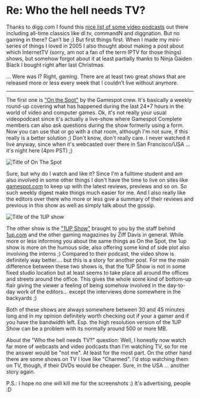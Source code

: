 # Re: Who the hell needs TV?

Thanks to digg.com I found this [nice list of some video podcasts](http://tadspot.com/2006/01/27/who-the-hell-needs-tv/) out there including all-time classics like dl.tv, commandN and diggnation. But no gaming in there? Can't be ;) But first things first. When I made my mini-series of things I loved in 2005 I also thought about making a post about which InternetTV (sorry, am not a fan of the term IPTV for those things) shows, but somehow forgot about it at least partially thanks to Ninja Gaiden Black I bought right after last Christmas. 

... Were was I? Right, gaming. There are at least two great shows that are released more or less every week that I couldn't live without anymore. 



-------------------------------



The first one is ["On the Spot"](http://www.gamespot.com/pages/features/onthespot/index.php) by the Gamespot crew. It's basically a weekly round-up covering what has happened during the last 24*7 hours in the world of video and computer games. Ok, it's not really your usual videopodcast since it's actually a live-show where Gamespot Complete members can also ask questions during the show formerly using a form. Now you can use that or go with a chat room, although I'm not sure, if this really is a better solution ;) Don't know, don't really care. I never watched it live anyway, since when it's webcasted over there in San Francisco/USA ... it's night here (4pm PST) ;) 

<img class="center" src="http://www.zerokspot.com/uploads/videopodcasts-onthespot.png" alt="Title of On The Spot"/>

Sure, but why do I watch and like it? Since I'm a fulltime student and am also involved in some other things I don't have the time to live on sites like [gamespot.com](http://www.gamespot.com) to keep up with the latest reviews, previews and so on. So such weekly digest make things much easier for me. And I also really like the editors over there who more or less give a summary of their reviews and previous in this show as well as simply talk about the gossip.

<img class="center" src="http://www.zerokspot.com/uploads/videopodcasts-1up.png" alt="Title of the 1UP show"/>

The other show is the ["1UP Show"](http://the1upshow.1up.com/) braught to you by the staff behind [1up.com](http://1up.com) and the other gaming magazines by Ziff Davis in general. While more or less informing you about the same things as On the Spot, the 1up show is more on the humous side, also offering some kind of side plot also involving the interns ;) Compared to their podcast, the video show is definitely way better.... but this is a story for another post. For me the main difference between these two shows is, that the 1UP Show is not in some fixed studio location but at least seems to take place all around the offices and streets around the office. This gives the whole some kind of bottom-up flair giving the viewer a feeling of being somehow involved in the day-to-day work of the editors... except the interviews done somewhere in the backyards ;)

Both of these shows are always somewhere between 30 and 45 minutes long and in my opinion definitely worth checking out if your a gamer and if you have the bandwidth left. Esp. the high resolution version of the 1UP Show can be a problem with its normally around 500 or more MB.

About the "Who the hell needs TV?" question: Well, I honestly now watch far more of webcasts and video podcasts than I'm watching TV, so for me the answer would be "not me". At least for the most part. On the other hand there are some shows on TV I love like "Charmed". I'd stop watching them on TV, though, if their DVDs would be cheaper. Sure, in the USA ... another story again.

P.S.: I hope no one will kill me for the screenshots :) It's advertising, people :D